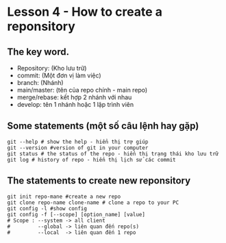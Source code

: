 # Lesson 4 - How to create a reponsitory
## The key word.
- Repository: (Kho lưu trữ)
- commit: (Một đơn vị làm việc)
- branch: (Nhánh)
- main/master: (tên của repo chính - main repo)
- merge/rebase: kết hợp 2 nhánh với nhau
- develop: tên 1 nhánh hoặc 1 lập trình viên
## Some statements (một số câu lệnh hay gặp)

```shell
git --help # show the help - hiển thị trợ giúp
git --version #version of git in your computer
git status # the status of the repo - hiển thị trạng thái kho lưu trữ
git log # history of repo - hiển thị lịch sử các commit 
```
## The statements to create new reponsitory
```shell
git init repo-mane #create a new repo
git clone repo-name clone-name # clone a repo to your PC
git config -l #show config
git config -f [--scope] [option_name] [value]
# Scope : --system -> all client
#         --global -> liên quan đến repo(s)
#         --local  -> liên quan đến 1 repo
```